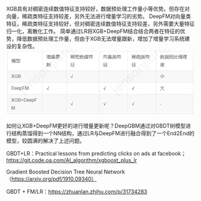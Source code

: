 XGB具有对稠密连续数值特征支持较好，数据预处理工作量小等优势。但存在对向量，稀疏类特征支持较差，另外无法进行增量学习的劣势。
DeepFM对向量类特征，稀疏类特征支持较好，但对稠密连续数值特征支持较差，另外需要大量特征归一化，离散化工作。
简单通过LR将XGB+DeepFM结合结合两者在特征的优势，降低数据预处理工作量，但由于XGB无法增量跟新，增加了增量学习系统建设的复杂性。
![](GBDT与神经网络的融合1.png)

如何让XGB+DeepFM更好的进行增量更新呢？DeepGBM通过对GBDT树模型进行结构蒸馏得到一个NN结构，通过LR与DeepFM进行融合得到了一个End2End的模型，较圆满的解决了上述问题。

GBDT+LR：Practical lessons from predicting clicks on ads at facebook；https://git.code.oa.com/AI_algorithm/xgboost_plus_lr

Gradient Boosted Decision Tree Neural Network（https://arxiv.org/pdf/1910.09340）


GBDT + FM/LR：https://zhuanlan.zhihu.com/p/31734283
